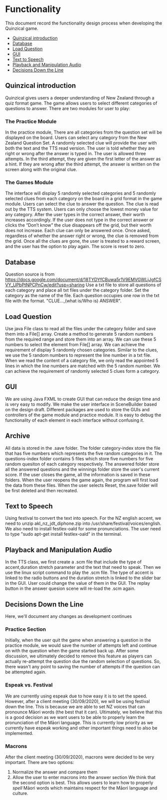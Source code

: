 # Functionality
This document record the functionality design process when developing the Quinzical game.
- [Quinzical introduction](#quinzical-introduction)
- [Database](#database)
- [Load Question](#load-question)
- [GUI](#gui)
- [Text to Speech](#text-to-speech)
- [Playback and Manipulation Audio](#playback-and-manipulation-audio)
- [Decisions Down the Line](#decisions-down-the-line)


## Quinzical introduction
Quinzical gives users a deeper understanding of New Zealand through a quiz format game. The game
allows users to select different categories of questions to answer. There are two modules for user
to play:

### The Practice Module
In the practice module, There are all categories from the question set will be displayed on the board.
Users can select any category from the New Zealand Question Set. A randomly selected clue will provide the user with both the text and the TTS read version. The user is told whether they are right or wrong after the answer is typed in. The user is allowed three attempts. In the third attempt, they are given the first letter of the answer as a hint. If they are wrong after the third attempt, the answer is written on the screen along with the original clue.

### The Games Module
The interface will display 5 randomly selected categories and 5 randomly selected clues from each category on the board in a grid format in the game module. Users can select the clue to answer the question. The clue
is read out by the TTS system. Users can only choose the lowest money value for any category. After the user types in the correct answer, their worth increases accordingly. If the user does not type in the correct answer or clicks the “Don’t know” the clue disappears off the grid, but their worth does not increase. Each clue can only
be answered once. Once asked, regardless of whether the answer right or wrong, the clue is removed from the grid.
Once all the clues are gone, the user is treated to a reward screen, and the user has the option to play again. 
The score is reset to zero.

## Database
Question source is from https://docs.google.com/document/d/18TYDYfCBuwa5r1V9EMVGWLjJgfCSVY_UPbPtNPCPnCw/edit?usp=sharing
Use a txt file to store all questions of each category and place all txt files under the category folder. 
Set the category as the name of the file. Each question occupies one row in the txt file with the format.
"CLUE...,(what is/Who is) ANSWER".

## Load Question
Use java File class to read all the files under the category folder and save them into a File[] array. Create a method to
generate 5 random numbers from the required range and store them into an array. We can use these 5 numbers to select the element from File[] array. We can achieve the requirement of display 5 randomly chosen categories. Similar to the clues, we use the 5 random numbers to represent the line number in a txt file. When we read the content of a category file, we only read the appointed 5 lines in which the line numbers are matched with the 5 random number. We can achieve the requirement of randomly selected
5 clues form a category.

## GUI
We are using Java FXML to create GUI that can reduce the design time and is very easy to modify. We make the user interface in SceneBuilder based on the design draft. Different packages are used to store the GUIs and controllers of the game module and practice module. It is easy to debug the functionality of each element in each interface without confusing it.

## Archive
All data is stored in the .save folder. The folder category-index store the file that has five numbers which represents the five random categories in it. The questions-index folder contains 5 files which store five numbers for five random quesiton of each category respectively. The answered folder store all the answered questions and the winnings folder store the user's current score. If the user closes the game, all the information is saved in these folders. When the user reopens the game again, the program will first load the data from these files. When the user selects Reset, the.save folder will be first deleted and then recreated.   


## Text to Speech
Using festival to convert the text into speech. For the NZ english accent, we need to unzip akl_nz_jdt_diphone.zip into /usr/share/festival/voices/english. We also need to install festlex-oald for some pronunciations. The user need to type "sudo apt-get install festlex-oald" in the terminal.  

## Playback and Manipulation Audio
In the TTS class, we first create a .scm file that include the type of accent,duration stretch parameter and the text that need to speak. Then we use the linux script command to play the .scm file. The type of accent is linked to the radio buttons and the duration stretch is linked to the slider bar in the GUI. User could change the value of them in the GUI. The replay button in the answer quesion scene will re-load the .scm again.   


## Decisions Down the Line
Here, we'll document any changes as development continues

### Practice Section
Initially, when the user quit the game when answering a question in the practice module, we would save the number of attempts
left and continue on with the question when the game started back up. After some discussion, we ultimately decided to remove
this feature as players can actually re-attempt the question due the random selection of questions. So, there wasn't any point
to saving the number of attempts if the question can be attempted again.

### Espeak vs. Festival
We are currently using espeak due to how easy it is to set the speed. However, after a client meeting (30/09/2020), we will be using
festival down the line. This is because we are able to set NZ voices that can pronounce Māori words (the best that it can).
Ultimately, we believe that this is a good decision as we want users to be able to properly learn the pronunciation of the
Māori language. This is currently low priority as we currently have espeak working and other important things need to also be
implemented.

### Macrons
After the client meeting (30/09/2020), macrons were decided to be very important. There are two options:
1. Normalize the answer and compare them
2. Allow the user to enter macrons into the answer section
We think that the second option is best. This allows users to learn how to properly *spell* Māori words which maintains respect
for the Māori language and culture.
